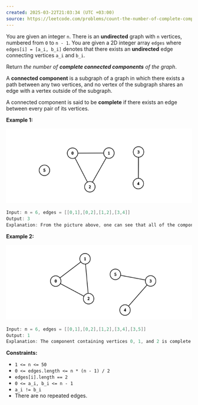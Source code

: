```yaml
---
created: 2025-03-22T21:03:34 (UTC +03:00)
source: https://leetcode.com/problems/count-the-number-of-complete-components/description/?envType=daily-question&envId=2025-03-22
---
```

You are given an integer `n`. There is an **undirected** graph with `n` vertices, numbered from `0` to `n - 1`. You are given a 2D integer array `edges` where `edges[i] = [a_i, b_i]` denotes that there exists an **undirected** edge connecting vertices `a_i` and `b_i`.

Return _the number of **complete connected components** of the graph_.

A **connected component** is a subgraph of a graph in which there exists a path between any two vertices, and no vertex of the subgraph shares an edge with a vertex outside of the subgraph.

A connected component is said to be **complete** if there exists an edge between every pair of its vertices.


**Example 1:**

![img.png](img.png)

``` Java
Input: n = 6, edges = [[0,1],[0,2],[1,2],[3,4]]
Output: 3
Explanation: From the picture above, one can see that all of the components of this graph are complete.
```


**Example 2:**

![img_1.png](img_1.png)

``` Java
Input: n = 6, edges = [[0,1],[0,2],[1,2],[3,4],[3,5]]
Output: 1
Explanation: The component containing vertices 0, 1, and 2 is complete since there is an edge between every pair of two vertices. On the other hand, the component containing vertices 3, 4, and 5 is not complete since there is no edge between vertices 4 and 5. Thus, the number of complete components in this graph is 1.
```


**Constraints:**

-   `1 <= n <= 50`
-   `0 <= edges.length <= n * (n - 1) / 2`
-   `edges[i].length == 2`
-   `0 <= a_i, b_i <= n - 1`
-   `a_i != b_i`
-   There are no repeated edges.
